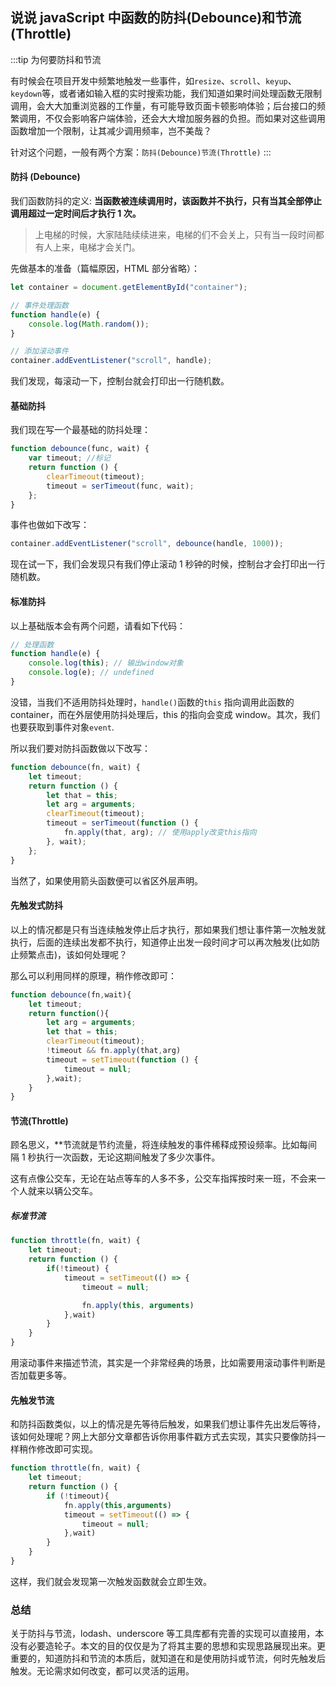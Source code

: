 ## 说说 javaScript 中函数的防抖(Debounce)和节流(Throttle)

:::tip 为何要防抖和节流

有时候会在项目开发中频繁地触发一些事件，如`resize`、`scroll`、`keyup`、`keydown`等，或者诸如输入框的实时搜索功能，我们知道如果时间处理函数无限制调用，会大大加重浏览器的工作量，有可能导致页面卡顿影响体验；后台接口的频繁调用，不仅会影响客户端体验，还会大大增加服务器的负担。而如果对这些调用函数增加一个限制，让其减少调用频率，岂不美哉？

针对这个问题，一般有两个方案：`防抖(Debounce)节流(Throttle)`
:::

#### 防抖 (Debounce)

我们函数防抖的定义: **当函数被连续调用时，该函数并不执行，只有当其全部停止调用超过一定时间后才执行 1 次。**

> 上电梯的时候，大家陆陆续续进来，电梯的们不会关上，只有当一段时间都有人上来，电梯才会关门。

先做基本的准备（篇幅原因，HTML 部分省略）：

```js
let container = document.getElementById("container");

// 事件处理函数
function handle(e) {
    console.log(Math.random());
}

// 添加滚动事件
container.addEventListener("scroll", handle);
```

我们发现，每滚动一下，控制台就会打印出一行随机数。

#### 基础防抖

我们现在写一个最基础的防抖处理：

```js
function debounce(func, wait) {
    var timeout; //标记
    return function () {
        clearTimeout(timeout);
        timeout = serTimeout(func, wait);
    };
}
```

事件也做如下改写：

```js
container.addEventListener("scroll", debounce(handle, 1000));
```

现在试一下，我们会发现只有我们停止滚动 1 秒钟的时候，控制台才会打印出一行随机数。

#### 标准防抖

以上基础版本会有两个问题，请看如下代码：

```js
// 处理函数
function handle(e) {
    console.log(this); // 输出window对象
    console.log(e); // undefined
}
```

没错，当我们不适用防抖处理时，`handle()`函数的`this` 指向调用此函数的 container，而在外层使用防抖处理后，this 的指向会变成 window。其次，我们也要获取到事件对象`event`.

所以我们要对防抖函数做以下改写：

```js
function debounce(fn, wait) {
    let timeout;
    return function () {
        let that = this;
        let arg = arguments;
        clearTimeout(timeout);
        timeout = serTimeout(function () {
            fn.apply(that, arg); // 使用apply改变this指向
        }, wait);
    };
}
```

当然了，如果使用箭头函数便可以省区外层声明。

#### 先触发式防抖

以上的情况都是只有当连续触发停止后才执行，那如果我们想让事件第一次触发就执行，后面的连续出发都不执行，知道停止出发一段时间才可以再次触发(比如防止频繁点击)，该如何处理呢？

那么可以利用同样的原理，稍作修改即可：

```js
function debounce(fn,wait){
    let timeout;
    return function(){
        let arg = arguments;
        let that = this;
        clearTimeout(timeout);
        !timeout && fn.apply(that,arg)
        timeout = setTimeout(function () {
            timeout = null;
        },wait);
    }
}
```

#### 节流(Throttle)

顾名思义，\*\*节流就是节约流量，将连续触发的事件稀释成预设频率。比如每间隔 1 秒执行一次函数，无论这期间触发了多少次事件。

这有点像公交车，无论在站点等车的人多不多，公交车指挥按时来一班，不会来一个人就来以辆公交车。

##### 标准节流

```js
function throttle(fn, wait) {
    let timeout;
    return function () {
        if(!timeout) {
            timeout = setTimeout(() => {
                timeout = null;

                fn.apply(this, arguments)
            },wait)
        }
    }
}
```

用滚动事件来描述节流，其实是一个非常经典的场景，比如需要用滚动事件判断是否加载更多等。

#### 先触发节流

和防抖函数类似，以上的情况是先等待后触发，如果我们想让事件先出发后等待，该如何处理呢？网上大部分文章都告诉你用事件戳方式去实现，其实只要像防抖一样稍作修改即可实现。

```js
function throttle(fn, wait) {
    let timeout;
    return function () {
        if (!timeout){
            fn.apply(this,arguments)
            timeout = setTimeout(() => {
                timeout = null;
            },wait)
        }
    }
}
```

这样，我们就会发现第一次触发函数就会立即生效。

### 总结

关于防抖与节流，lodash、underscore 等工具库都有完善的实现可以直接用，本没有必要造轮子。本文的目的仅仅是为了将其主要的思想和实现思路展现出来。更重要的，知道防抖和节流的本质后，就知道在和是使用防抖或节流，何时先触发后触发。无论需求如何改变，都可以灵活的运用。
